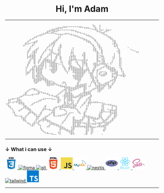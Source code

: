 <h1 align="center">Hi, I'm Adam</h1>



---
<sup>
<sub>
<pre>
⠀⠀⠀⠀⠀⠀⠀⠀⠀⠀⠀⠀⠀⠀⠀⠀⠀⠀⠀⠀⠀⠀⠀⠀⣀⣀⣠⣤⡤⠤⠤⠤⠤⠤⣤⣄⣀⣀⡀⠀⠹⣆⠀⢸⠀⠀⠀⠀⠀⠀⠀⠀⠀⠀⠀⠀⠀⠀⠀⠀⠀⠀
⠀⠀⠀⠀⠀⠀⠀⠀⠀⠀⠀⠀⠀⠀⠀⠀⠀⠀⠀⢀⣠⣴⣶⣛⣯⠭⠥⠤⠤⠤⢤⣄⣀⠀⠀⠀⠈⠉⠉⠑⠒⠾⣆⢸⡤⠄⣰⣤⠤⠀⠀⠀⠀⠀⠀⠀⠀⠀⠀⠀⠀⠀
⠀⠀⠀⠀⠀⠀⠀⠀⠀⠀⠀⠀⠀⠀⠀⠀⢀⣠⡴⠿⠭⠾⠯⣍⣀⣀⣀⣠⡤⣄⣀⠀⠉⠛⠲⠤⣄⡀⠀⠀⠀⠀⠉⠙⠶⣞⡉⠀⠀⠀⠀⠀⠀⠀⠀⠀⠀⠀⠀⠀⠀⠀
⠀⠀⠀⠀⠀⠀⠀⠀⠀⠀⠀⠀⠀⣠⡴⠚⠋⠁⠀⠀⠀⠀⠀⠀⢨⡍⠁⠀⠀⠀⠉⠙⠳⢦⣄⡀⠀⠙⠳⢦⡀⠀⠀⠀⠀⠈⠙⢦⣄⠀⠀⠀⠀⠀⠀⠀⠀⠀⠀⠀⠀⠀
⠀⠀⠀⠀⠀⠀⠀⠀⠀⠀⢀⡴⠚⠁⣀⠀⠀⠀⠀⠀⠀⠀⢀⣴⠏⠀⠀⠀⠀⠀⠀⠀⠀⠀⠈⠙⠷⣦⣀⠀⠙⣦⠀⠀⠀⠀⠀⠀⠙⢧⣄⠀⠀⠀⠀⠀⠀⠀⠀⠀⠀⠀
⠀⠀⠀⠀⠀⠀⠀⠀⠀⣴⣫⠤⢒⡿⠋⠀⠀⠀⠀⠀⢀⣴⣿⠃⠀⢀⠀⠀⠀⠀⠀⠀⠀⠀⠀⠀⠀⠈⠛⢧⡀⠈⢧⡀⠀⠀⠀⠀⠀⢨⣿⡄⠀⠀⠀⠀⠀⠀⠀⠀⠀⠀
⠀⠀⠀⠀⠀⠀⠀⠀⠚⠁⠀⢠⠞⠁⠀⡀⠀⠀⠀⣠⠞⢡⠏⠀⢀⣿⠀⠀⠀⠀⠀⡀⠀⠀⠀⠀⠀⠀⠀⠀⢻⡄⠘⣷⡀⠀⠀⠀⠀⠀⠷⢻⠀⠀⠀⠀⢀⠀⠀⠀⠀⠀
⠀⠀⠀⠀⠀⠀⠀⠀⠀⠀⢠⡏⠀⣠⡾⠁⠀⠀⣰⠃⢦⣼⠀⠀⢼⡇⠀⠀⠀⠀⢠⠇⠀⠀⠀⠀⠀⠀⠀⠀⢸⣿⡀⠘⣧⠀⠀⠀⠀⠀⠀⢈⣧⠀⠀⠀⠀⠐⠤⣀⠀⠀
⠀⠀⠀⠀⠀⠀⠀⠀⠀⠀⡟⢀⢜⣿⠃⠀⠀⡼⠁⠀⣰⡟⢦⣄⣼⡇⠀⠀⠀⠀⡾⡇⠀⠀⠀⢀⣶⠀⠀⠀⠀⠈⣿⠄⢿⠀⠀⠀⠀⠀⡄⠈⢿⠀⠀⠀⠀⠀⠀⠀⠙⠃
⠀⠀⠀⠀⠀⠀⠀⠀⠀⠀⣧⡾⣿⣿⠀⠀⣼⠁⢀⡼⠉⡇⠀⣼⠋⣧⠀⠀⠀⢠⣷⢿⡆⠀⠀⠘⣿⠀⠀⠀⠀⠀⣿⣘⢾⡆⠀⠀⠀⢠⡇⠀⢸⡀⠀⠀⠀⠀⠀⠀⠀⠀
⠀⠀⠀⠀⠀⠀⠀⠀⠀⠀⠁⣼⠋⣿⠀⣰⠇⣰⣿⣶⣤⡇⣰⡏⠀⢻⠀⠀⠀⣸⣾⠾⢷⠤⠤⣤⣿⣰⠀⠀⠀⠀⣿⣀⢸⣯⠀⠀⠀⡸⠁⠀⢸⡇⠀⠀⠀⠀⠀⠀⠀⠀
⠀⠀⠀⠀⠀⠀⠀⠀⠀⠀⣸⠇⠀⢿⠀⠏⣰⣿⢹⠙⢻⣿⣿⣦⢄⡘⡇⠀⠀⣿⡇⠀⠘⣇⠀⢸⡿⣧⠀⠀⢠⣦⣏⣩⣼⣿⣄⠄⢰⠃⠀⠀⢸⡇⠀⠀⠀⠀⠀⠀⠀⠀
⠀⠀⠀⠀⠀⠀⠀⠀⠀⢠⡏⠀⢠⡾⣆⣾⣻⡟⢸⠀⠸⢿⣿⣿⠀⠀⢹⡄⠀⣸⣷⣤⣀⠈⢧⣸⠁⢻⡀⠀⢈⣿⠛⠁⣀⡬⢿⣵⣄⣀⡀⠀⢘⡇⠀⠀⠀⠀⠀⠀⠀⠀
⠀⠀⠀⠀⠀⠀⠀⠀⠀⢸⠀⣰⢿⡇⣿⣿⣿⠃⠈⠀⠰⣾⣿⡿⠀⠀⠀⢻⡀⡟⠸⣿⣿⣿⣿⣿⣤⡾⣧⠀⣼⠇⣴⠚⠁⠀⠀⠙⢿⣿⣷⢀⠀⢻⡀⠀⠀⠀⠀⠀⠀⠀
⠀⠀⠀⠀⠀⠀⠀⠀⠀⢸⡿⠃⢸⡇⢹⣿⣿⠀⠀⠀⠀⠙⠟⠁⠀⠀⠀⠀⠹⠀⠀⠛⢿⣿⣿⣿⡟⠁⠸⣶⡏⠀⡇⣼⢋⣩⣷⠀⠈⣭⣽⣿⠀⠈⣧⠀⠀⠀⠀⠀⠀⠀
⠀⠀⠀⠀⠀⠀⠀⠀⠀⠈⠀⠀⢸⡇⢿⣿⣝⣧⡀⠀⠀⠀⠀⠀⠀⠀⠀⠀⠀⠀⠀⢻⣿⣿⣿⡟⠀⠀⠀⢻⣧⢠⡇⠈⠛⠛⠁⠀⠀⡷⣤⡟⠉⠛⠿⠃⠀⠀⠀⠀⠀⠀
⠀⠀⠀⠀⠀⠀⠀⠀⠀⠀⠀⠀⠈⣿⣾⣿⡿⠻⣿⣦⣀⡀⠀⠀⠀⠀⠀⠀⠀⠀⠀⠈⠛⢿⡿⠀⠀⠀⠀⠈⣿⡌⣧⠀⠀⠀⠀⠀⣠⡴⣿⠁⠀⠀⠀⠀⠀⠀⠀⠀⠀⠀
⠀⠀⠀⠀⠀⠀⠀⠀⠀⠀⠀⠀⠀⠹⠟⠁⠀⠀⠘⣿⣿⣭⣷⣄⡀⠀⠼⢳⡀⠀⠀⠀⠀⣾⢁⣀⣠⡄⠀⡸⠙⣷⠹⣦⣀⣠⣶⣟⠁⣼⠃⠀⠀⠀⠀⠀⠀⠀⠀⠀⠀⠀
⠀⠀⠀⠀⠀⠀⠀⠀⠀⠀⠀⠀⠀⠀⠀⠀⠀⠀⠀⠙⠋⠉⠁⠈⠙⠻⠶⣶⣥⣤⣀⣀⣼⣿⣿⠿⣿⡇⠰⠃⠀⢘⣿⣿⣫⡿⠃⢹⣾⠁⠀⠀⠀⠀⠀⠀⠀⠀⠀⠀⠀⠀
⠀⠀⠀⠀⠀⠀⠀⠀⠀⠀⣠⠖⠋⠿⢦⣀⠀⠀⠀⠀⠀⠀⠀⠀⠀⠀⣠⢾⡏⣿⣯⠿⠛⠉⠀⠀⣿⠃⢀⣠⠞⠋⢹⣿⠟⠁⠀⠈⠁⠀⠀⠀⠀⠀⠀⠀⠀⠀⠀⠀⠀⠀
⠀⠀⠀⠀⠀⠀⠀⠀⢀⣾⠁⠀⣀⣀⣠⡿⠙⠲⠦⣤⡀⠀⠀⠀⣠⠞⠁⣸⣷⣿⣦⠀⠀⠀⣠⡴⣿⣿⣿⡇⠀⠀⠈⠉⠀⠀⠀⠀⠀⠀⠀⠀⠀⠀⠀⠀⠀⠀⠀⠀⠀⠀
⠀⠀⠀⠀⠀⢀⣠⠶⠋⠉⠉⠉⠉⠀⠀⠀⠀⠀⠀⠀⠉⠙⠲⢾⣥⠀⠐⣿⢿⣿⣿⣧⣴⠾⣻⡿⠛⠉⣠⡿⠀⠀⠀⠀⠀⠀⠀⠀⠀⠀⠀⠀⠀⠀⠀⠀⠀⠀⠀⠀⠀⠀
⠀⢰⡖⠛⠉⣹⣷⡄⠀⠀⠀⠀⠀⠀⠀⣠⡴⠚⠋⠉⠉⠙⠒⠂⣿⡆⠀⡏⢸⣿⣿⡄⠀⣰⠏⠀⠀⡼⢹⡇⠀⠀⠀⠀⠀⠀⠀⠀⠀⠀⠀⠀⠀⠀⠀⠀⠀⠀⠀⠀⠀⠀
⢠⡼⠃⠚⠉⠋⢿⢿⣦⠀⠀⠀⣠⠖⠋⠁⠀⠀⠀⠀⠀⠀⠀⠀⠛⠀⢀⣿⢸⣆⣼⣇⢠⠏⠀⢀⡾⠁⡿⡟⠚⠛⠛⠒⢲⣤⣀⣀⣀⠀⠀⠀⠀⠀⠀⠀⠀⠀⠀⠀⠀⠀
⠀⠹⣆⠀⠀⠀⠀⠀⣹⣷⣄⠈⠁⠀⠀⠀⠀⢀⡾⠀⠀⠀⢀⣤⠴⣶⣿⣽⣿⣯⣧⣿⡟⠀⢠⠋⠀⢸⠃⠀⠀⠀⠀⠀⢸⡇⠀⠈⠉⡟⠳⡆⠀⠀⠀⠀⠀⠀⠀⠀⠀⠀
⠀⠀⠈⢣⠀⠀⣤⠞⠁⠉⠻⣷⡀⠀⠀⠀⢀⡾⠛⠒⠶⢤⣿⠁⠀⠛⠒⢦⡀⠀⠉⠉⠙⣆⠀⠀⢀⡟⠀⠀⠀⠀⠀⠀⣾⣇⠀⠒⣴⣧⣴⡇⠀⠀⠀⠀⠀⠀⠀⠀⠀⠀
⠀⠀⠀⠘⣇⠀⠀⠀⠀⠀⣰⠟⠻⣦⡀⢀⡾⠀⠀⠀⣠⠞⣿⠀⠀⠀⢀⣠⡇⡴⠒⠂⠀⠘⠧⠀⣾⠁⠀⠀⠀⠀⠀⣸⡟⠉⠉⠉⣻⠶⣿⡇⠀⠀⠀⠀⠀⠀⠀⠀⠀⠀
⠀⠀⠀⠀⠘⠓⠒⢶⣀⡼⠁⠀⠀⠈⢷⡾⠁⢀⣴⠞⠁⠀⠛⠒⠚⠛⠉⠁⡼⠁⠀⣤⠀⠀⠀⢠⡿⢳⣶⣤⣄⣀⢀⣿⣇⠀⠀⣴⠏⢀⣿⠃⠀⠀⠀⠀⠀⠀⠀⠀⠀⠀
⠀⠀⠀⠀⠀⠀⠀⠈⢿⣇⠀⠀⠀⢀⡟⣡⡴⣻⠿⣦⣄⠀⠀⠀⠀⠀⢀⡼⠁⠀⠀⣿⣦⣤⣴⡾⠁⠀⣿⠈⢽⡛⠛⠁⠹⣦⡾⠃⣠⡿⠁⠀⠀⠀⠀⠀⠀⠀⠀⠀⠀⠀
⠀⠀⠀⠀⠀⠀⠀⠀⠀⠈⠶⣄⢠⡾⠱⣏⠀⠀⠀⠈⢹⣷⣦⣄⡀⢀⠞⠀⠀⠀⠀⣿⡟⣿⡿⠒⠶⣬⣿⠤⣤⣭⠴⣶⠞⢛⣷⡿⠋⠀⠀⠀⠀⠀⠀⠀⠀⠀⠀⠀⠀⠀
⠀⠀⠀⠀⠀⠀⠀⠀⠀⠀⠀⠈⠛⠁⠀⠈⡇⠀⠀⠴⠏⠀⠈⠙⠻⣶⣤⡀⠀⠀⢠⣿⠷⠿⠷⠶⢶⣾⡿⣷⣤⡤⠴⠿⠾⢿⡏⠁⠀⠀⠀⠀⠀⠀⠀⠀⠀⠀⠀⠀⠀⠀
⠀⠀⠀⠀⠀⠀⠀⠀⠀⠀⠀⠀⠀⠀⠀⠀⠹⣄⠀⠀⠀⠀⠀⠀⠀⡟⠙⠻⣶⣄⣼⡟⠀⠀⠀⠀⠀⣽⡇⢸⡇⠀⠀⠀⠀⣾⠃⠀⠀⠀⠀⠀⠀⠀⠀⠀⠀⠀⠀⠀⠀⠀
⠀⠀⠀⠀⠀⠀⠀⠀⠀⠀⠀⠀⠀⠀⠀⠀⠀⠈⠓⠶⠤⢤⣀⡀⠸⡇⠀⠀⠀⠙⣿⢧⠀⠀⠀⠀⢀⣿⠀⢸⠃⠀⠀⠀⢀⠀⠀⠀⠀⠀⠀⠀⠀⠀⠀⠀⠀⠀⠀⠀⠀⠀
</pre>
</sub>
</sup>

---


<h3 align="left">↓ What i can use ↓</h3>
<p align="left"> <a href="https://www.w3schools.com/css/" target="_blank" rel="noreferrer"> <img src="https://raw.githubusercontent.com/devicons/devicon/master/icons/css3/css3-original-wordmark.svg" alt="css3" width="40" height="40"/> </a> <a href="https://www.figma.com/" target="_blank" rel="noreferrer"> <img src="https://www.vectorlogo.zone/logos/figma/figma-icon.svg" alt="figma" width="40" height="40"/> </a> <a href="https://git-scm.com/" target="_blank" rel="noreferrer"> <img src="https://www.vectorlogo.zone/logos/git-scm/git-scm-icon.svg" alt="git" width="40" height="40"/> </a> <a href="https://www.w3.org/html/" target="_blank" rel="noreferrer"> <img src="https://raw.githubusercontent.com/devicons/devicon/master/icons/html5/html5-original-wordmark.svg" alt="html5" width="40" height="40"/> </a> <a href="https://developer.mozilla.org/en-US/docs/Web/JavaScript" target="_blank" rel="noreferrer"> <img src="https://raw.githubusercontent.com/devicons/devicon/master/icons/javascript/javascript-original.svg" alt="javascript" width="40" height="40"/> </a> <a href="https://www.mysql.com/" target="_blank" rel="noreferrer"> <img src="https://raw.githubusercontent.com/devicons/devicon/master/icons/mysql/mysql-original-wordmark.svg" alt="mysql" width="40" height="40"/> </a> <a href="https://nextjs.org/" target="_blank" rel="noreferrer"> <img src="https://cdn.worldvectorlogo.com/logos/nextjs-2.svg" alt="nextjs" width="40" height="40"/> </a> <a href="https://www.php.net" target="_blank" rel="noreferrer"> <img src="https://raw.githubusercontent.com/devicons/devicon/master/icons/php/php-original.svg" alt="php" width="40" height="40"/> </a> <a href="https://reactjs.org/" target="_blank" rel="noreferrer"> <img src="https://raw.githubusercontent.com/devicons/devicon/master/icons/react/react-original-wordmark.svg" alt="react" width="40" height="40"/> </a> <a href="https://sass-lang.com" target="_blank" rel="noreferrer"> <img src="https://raw.githubusercontent.com/devicons/devicon/master/icons/sass/sass-original.svg" alt="sass" width="40" height="40"/> </a> <a href="https://tailwindcss.com/" target="_blank" rel="noreferrer"> <img src="https://www.vectorlogo.zone/logos/tailwindcss/tailwindcss-icon.svg" alt="tailwind" width="40" height="40"/> </a> <a href="https://www.typescriptlang.org/" target="_blank" rel="noreferrer"> <img src="https://raw.githubusercontent.com/devicons/devicon/master/icons/typescript/typescript-original.svg" alt="typescript" width="40" height="40"/> </a> </p>

---
